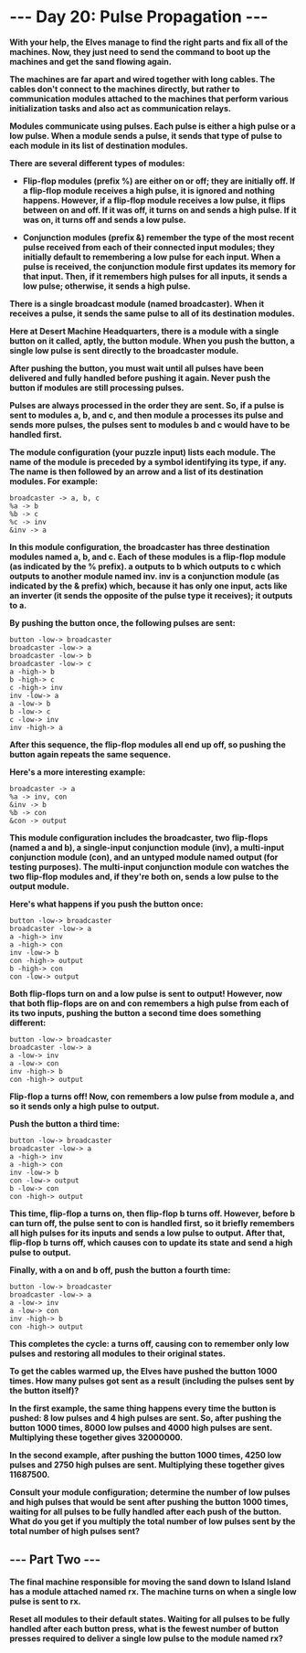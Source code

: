 # --- Day 20: Pulse Propagation ---

**With your help, the Elves manage to find the right parts and fix all of the machines. Now, they just need to send the command to boot up the machines and get the sand flowing again.**

**The machines are far apart and wired together with long cables. The cables don't connect to the machines directly, but rather to communication modules attached to the machines that perform various initialization tasks and also act as communication relays.**

**Modules communicate using pulses. Each pulse is either a high pulse or a low pulse. When a module sends a pulse, it sends that type of pulse to each module in its list of destination modules.**

**There are several different types of modules:**

- **Flip-flop modules (prefix %) are either on or off; they are initially off. If a flip-flop module receives a high pulse, it is ignored and nothing happens. However, if a flip-flop module receives a low pulse, it flips between on and off. If it was off, it turns on and sends a high pulse. If it was on, it turns off and sends a low pulse.**

- **Conjunction modules (prefix &) remember the type of the most recent pulse received from each of their connected input modules; they initially default to remembering a low pulse for each input. When a pulse is received, the conjunction module first updates its memory for that input. Then, if it remembers high pulses for all inputs, it sends a low pulse; otherwise, it sends a high pulse.**

**There is a single broadcast module (named broadcaster). When it receives a pulse, it sends the same pulse to all of its destination modules.**

**Here at Desert Machine Headquarters, there is a module with a single button on it called, aptly, the button module. When you push the button, a single low pulse is sent directly to the broadcaster module.**

**After pushing the button, you must wait until all pulses have been delivered and fully handled before pushing it again. Never push the button if modules are still processing pulses.**

**Pulses are always processed in the order they are sent. So, if a pulse is sent to modules a, b, and c, and then module a processes its pulse and sends more pulses, the pulses sent to modules b and c would have to be handled first.**

**The module configuration (your puzzle input) lists each module. The name of the module is preceded by a symbol identifying its type, if any. The name is then followed by an arrow and a list of its destination modules. For example:**

```
broadcaster -> a, b, c
%a -> b
%b -> c
%c -> inv
&inv -> a
```

**In this module configuration, the broadcaster has three destination modules named a, b, and c. Each of these modules is a flip-flop module (as indicated by the % prefix). a outputs to b which outputs to c which outputs to another module named inv. inv is a conjunction module (as indicated by the & prefix) which, because it has only one input, acts like an inverter (it sends the opposite of the pulse type it receives); it outputs to a.**

**By pushing the button once, the following pulses are sent:**

```
button -low-> broadcaster
broadcaster -low-> a
broadcaster -low-> b
broadcaster -low-> c
a -high-> b
b -high-> c
c -high-> inv
inv -low-> a
a -low-> b
b -low-> c
c -low-> inv
inv -high-> a
```

**After this sequence, the flip-flop modules all end up off, so pushing the button again repeats the same sequence.**

**Here's a more interesting example:**

```
broadcaster -> a
%a -> inv, con
&inv -> b
%b -> con
&con -> output
```

**This module configuration includes the broadcaster, two flip-flops (named a and b), a single-input conjunction module (inv), a multi-input conjunction module (con), and an untyped module named output (for testing purposes). The multi-input conjunction module con watches the two flip-flop modules and, if they're both on, sends a low pulse to the output module.**

**Here's what happens if you push the button once:**

```
button -low-> broadcaster
broadcaster -low-> a
a -high-> inv
a -high-> con
inv -low-> b
con -high-> output
b -high-> con
con -low-> output
```

**Both flip-flops turn on and a low pulse is sent to output! However, now that both flip-flops are on and con remembers a high pulse from each of its two inputs, pushing the button a second time does something different:**

```
button -low-> broadcaster
broadcaster -low-> a
a -low-> inv
a -low-> con
inv -high-> b
con -high-> output
```

**Flip-flop a turns off! Now, con remembers a low pulse from module a, and so it sends only a high pulse to output.**

**Push the button a third time:**

```
button -low-> broadcaster
broadcaster -low-> a
a -high-> inv
a -high-> con
inv -low-> b
con -low-> output
b -low-> con
con -high-> output
```

**This time, flip-flop a turns on, then flip-flop b turns off. However, before b can turn off, the pulse sent to con is handled first, so it briefly remembers all high pulses for its inputs and sends a low pulse to output. After that, flip-flop b turns off, which causes con to update its state and send a high pulse to output.**

**Finally, with a on and b off, push the button a fourth time:**

```
button -low-> broadcaster
broadcaster -low-> a
a -low-> inv
a -low-> con
inv -high-> b
con -high-> output
```

**This completes the cycle: a turns off, causing con to remember only low pulses and restoring all modules to their original states.**

**To get the cables warmed up, the Elves have pushed the button 1000 times. How many pulses got sent as a result (including the pulses sent by the button itself)?**

**In the first example, the same thing happens every time the button is pushed: 8 low pulses and 4 high pulses are sent. So, after pushing the button 1000 times, 8000 low pulses and 4000 high pulses are sent. Multiplying these together gives 32000000.**

**In the second example, after pushing the button 1000 times, 4250 low pulses and 2750 high pulses are sent. Multiplying these together gives 11687500.**

**Consult your module configuration; determine the number of low pulses and high pulses that would be sent after pushing the button 1000 times, waiting for all pulses to be fully handled after each push of the button. What do you get if you multiply the total number of low pulses sent by the total number of high pulses sent?**

## --- Part Two ---

**The final machine responsible for moving the sand down to Island Island has a module attached named rx. The machine turns on when a single low pulse is sent to rx.**

**Reset all modules to their default states. Waiting for all pulses to be fully handled after each button press, what is the fewest number of button presses required to deliver a single low pulse to the module named rx?**
